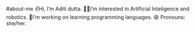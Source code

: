 #about-me
✌Hi, I’m Aditi dutta.
🐱‍💻I’m interested in Artificial Inteligence and robotics.
🌱I'm working on learning programming languages.
😄 Pronouns: she/her.
 
